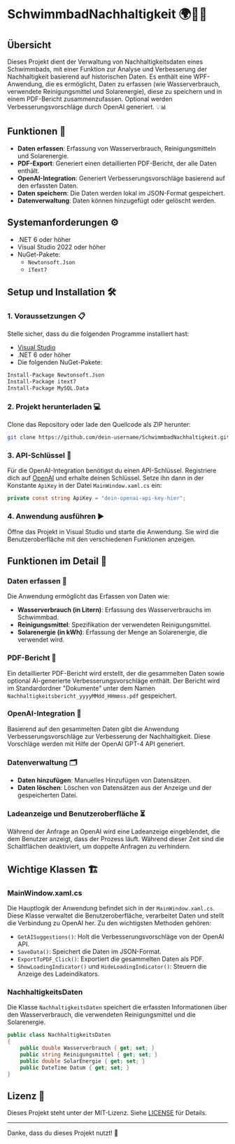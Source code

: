 
# SchwimmbadNachhaltigkeit 🌍🏊‍♂️

## Übersicht

Dieses Projekt dient der Verwaltung von Nachhaltigkeitsdaten eines Schwimmbads, mit einer Funktion zur Analyse und Verbesserung der Nachhaltigkeit basierend auf historischen Daten. Es enthält eine WPF-Anwendung, die es ermöglicht, Daten zu erfassen (wie Wasserverbrauch, verwendete Reinigungsmittel und Solarenergie), diese zu speichern und in einem PDF-Bericht zusammenzufassen. Optional werden Verbesserungsvorschläge durch OpenAI generiert. 💡📊

## Funktionen 🚀

- **Daten erfassen**: Erfassung von Wasserverbrauch, Reinigungsmitteln und Solarenergie.
- **PDF-Export**: Generiert einen detaillierten PDF-Bericht, der alle Daten enthält.
- **OpenAI-Integration**: Generiert Verbesserungsvorschläge basierend auf den erfassten Daten.
- **Daten speichern**: Die Daten werden lokal im JSON-Format gespeichert.
- **Datenverwaltung**: Daten können hinzugefügt oder gelöscht werden.

## Systemanforderungen ⚙️

- .NET 6 oder höher
- Visual Studio 2022 oder höher
- NuGet-Pakete:
  - `Newtonsoft.Json`
  - `iText7`

## Setup und Installation 🛠️

### 1. Voraussetzungen 📋

Stelle sicher, dass du die folgenden Programme installiert hast:

- [Visual Studio](https://visualstudio.microsoft.com/)
- .NET 6 oder höher
- Die folgenden NuGet-Pakete:

```bash
Install-Package Newtonsoft.Json
Install-Package itext7
Install-Package MySQL.Data
```

### 2. Projekt herunterladen 💻

Clone das Repository oder lade den Quellcode als ZIP herunter:

```bash
git clone https://github.com/dein-username/SchwimmbadNachhaltigkeit.git
```

### 3. API-Schlüssel 🔑

Für die OpenAI-Integration benötigst du einen API-Schlüssel. Registriere dich auf [OpenAI](https://beta.openai.com/signup/) und erhalte deinen Schlüssel. Setze ihn dann in der Konstante `ApiKey` in der Datei `MainWindow.xaml.cs` ein:

```csharp
private const string ApiKey = "dein-openai-api-key-hier";
```

### 4. Anwendung ausführen ▶️

Öffne das Projekt in Visual Studio und starte die Anwendung. Sie wird die Benutzeroberfläche mit den verschiedenen Funktionen anzeigen.

## Funktionen im Detail 📑

### Daten erfassen 📝

Die Anwendung ermöglicht das Erfassen von Daten wie:

- **Wasserverbrauch (in Litern)**: Erfassung des Wasserverbrauchs im Schwimmbad.
- **Reinigungsmittel**: Spezifikation der verwendeten Reinigungsmittel.
- **Solarenergie (in kWh)**: Erfassung der Menge an Solarenergie, die verwendet wird.

### PDF-Bericht 📃

Ein detaillierter PDF-Bericht wird erstellt, der die gesammelten Daten sowie optional AI-generierte Verbesserungsvorschläge enthält. Der Bericht wird im Standardordner "Dokumente" unter dem Namen `Nachhaltigkeitsbericht_yyyyMMdd_HHmmss.pdf` gespeichert.

### OpenAI-Integration 🤖

Basierend auf den gesammelten Daten gibt die Anwendung Verbesserungsvorschläge zur Verbesserung der Nachhaltigkeit. Diese Vorschläge werden mit Hilfe der OpenAI GPT-4 API generiert.

### Datenverwaltung 🗂️

- **Daten hinzufügen**: Manuelles Hinzufügen von Datensätzen.
- **Daten löschen**: Löschen von Datensätzen aus der Anzeige und der gespeicherten Datei.

### Ladeanzeige und Benutzeroberfläche ⏳

Während der Anfrage an OpenAI wird eine Ladeanzeige eingeblendet, die dem Benutzer anzeigt, dass der Prozess läuft. Während dieser Zeit sind die Schaltflächen deaktiviert, um doppelte Anfragen zu verhindern.

## Wichtige Klassen 🏗️

### MainWindow.xaml.cs

Die Hauptlogik der Anwendung befindet sich in der `MainWindow.xaml.cs`. Diese Klasse verwaltet die Benutzeroberfläche, verarbeitet Daten und stellt die Verbindung zu OpenAI her. Zu den wichtigsten Methoden gehören:

- `GetAISuggestions()`: Holt die Verbesserungsvorschläge von der OpenAI API.
- `SaveData()`: Speichert die Daten im JSON-Format.
- `ExportToPDF_Click()`: Exportiert die gesammelten Daten als PDF.
- `ShowLoadingIndicator()` und `HideLoadingIndicator()`: Steuern die Anzeige des Ladeindikators.

### NachhaltigkeitsDaten

Die Klasse `NachhaltigkeitsDaten` speichert die erfassten Informationen über den Wasserverbrauch, die verwendeten Reinigungsmittel und die Solarenergie.

```csharp
public class NachhaltigkeitsDaten
{
    public double Wasserverbrauch { get; set; }
    public string Reinigungsmittel { get; set; }
    public double SolarEnergie { get; set; }
    public DateTime Datum { get; set; }
}
```

## Lizenz 📜

Dieses Projekt steht unter der MIT-Lizenz. Siehe [LICENSE](LICENSE) für Details.

---

Danke, dass du dieses Projekt nutzt! 🌿
